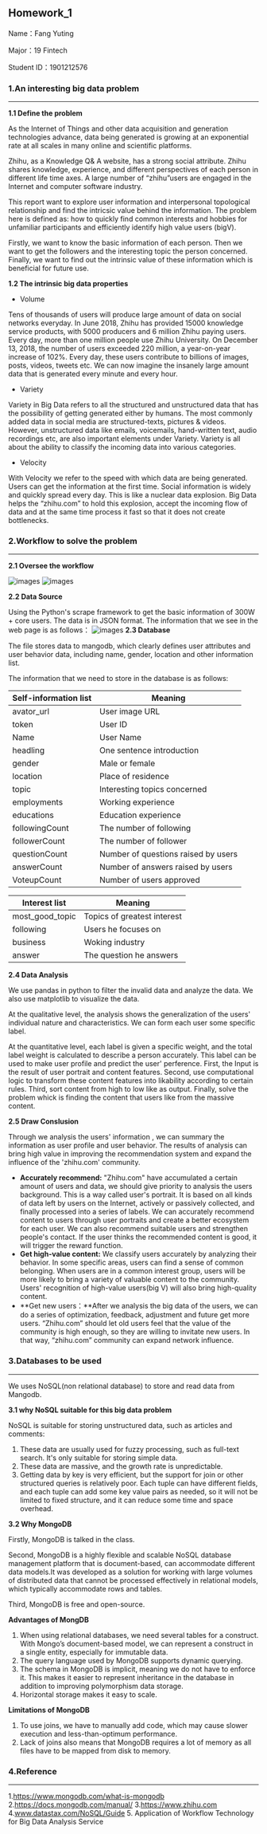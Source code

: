 ## Homework_1

Name：Fang Yuting 

Major：19 Fintech

Student ID：1901212576 

### 1.An interesting big data problem

------

**1.1 Define the problem**

As the Internet of Things and other data acquisition and generation technologies advance, data being generated is growing at an exponential rate at all scales in many online and scientific platforms. 

Zhihu, as a Knowledge Q& A website, has a strong social attribute. Zhihu shares knowledge, experience, and different perspectives of each person in different life time axes. A large number of “zhihu”users are engaged in the Internet and computer software industry. 

This report want to explore user information and interpersonal topological relationship and find the intricsic value behind the information. The problem here is defined as: how to quickly find common interests and hobbies for unfamiliar participants and efficiently identify  high value users (bigV).

Firstly, we want to know the basic information of each person. Then we want to get the followers and the interesting topic the person concerned. Finally, we want to find out the intrinsic value of these information which is beneficial for future use.

**1.2 The intrinsic big data properties**

- Volume

Tens of thousands of users will produce large amount of data  on social networks everyday. In June 2018, Zhihu has provided 15000 knowledge service products, with 5000 producers and 6 million Zhihu paying users. Every day, more than one million people use Zhihu University. On December 13, 2018, the number of users exceeded 220 million, a year-on-year increase of 102%. Every day, these users contribute to billions of images, posts, videos, tweets etc. We can now imagine the insanely large amount data that is generated every minute and every hour.  

- Variety

Variety in Big Data refers to all the structured and unstructured data that has the possibility of getting generated either by humans. The most commonly added data in social media are structured-texts, pictures & videos. However, unstructured data like emails, voicemails, hand-written text, audio recordings etc, are also important elements under Variety. Variety is all about the ability to classify the incoming data into various categories.

- Velocity

With Velocity we refer to the speed with which data are being generated. Users can get the information at the first time. Social information is widely and quickly spread every day. This is like a nuclear data explosion. Big Data helps the “zhihu.com” to hold this explosion, accept the incoming flow of data and at the same time process it fast so that it does not create bottlenecks. 

### 2.Workflow to solve the problem

------

**2.1 Oversee the workflow**

![images](https://github.com/ytfang222/PHBS_BIGDATA_2019/raw/master/1.png)
![images](https://github.com/ytfang222/PHBS_BIGDATA_2019/raw/master/2.png)

**2.2 Data Source**

Using the Python's scrape framework to get the basic information of 300W + core users. The data is in JSON format. The information that we see in the web page is as follows：
![images](https://github.com/ytfang222/PHBS_BIGDATA_2019/raw/master/3.png)
**2.3 Database**

The file stores data to mangodb, which clearly defines user attributes and user behavior data, including name, gender, location and other information list.

The information that we need to store in the database is as follows:

| Self-information list | Meaning                             |
| --------------------- | ----------------------------------- |
| avator_url            | User image URL                      |
| token                 | User ID                             |
| Name                  | User Name                           |
| headling              | One sentence introduction           |
| gender                | Male or female                      |
| location              | Place of residence                  |
| topic                 | Interesting topics concerned        |
| employments           | Working experience                  |
| educations            | Education experience                |
| followingCount        | The number of following             |
| followerCount         | The number of follower              |
| questionCount         | Number of questions raised by users |
| answerCount           | Number of answers raised by users   |
| VoteupCount           | Number of users approved            |

| **Interest list** | **Meaning**                 |
| ----------------- | --------------------------- |
| most_good_topic   | Topics of greatest interest |
| following         | Users he focuses on         |
| business          | Woking industry             |
| answer            | The question he answers     |

**2.4 Data Analysis**

We use pandas in python to filter the invalid data and analyze the data. We also use matplotlib to visualize the data.

At the qualitative level, the analysis shows the generalization of the users' individual nature and characteristics. We can form each user some specific label.

At the quantitative level, each label is given a specific weight, and the total label weight is calculated to describe a person accurately. This label can be used to make user profile and predict the user' perference. First, the Input is the result of user portrait and content features. Second, use computational logic to transform these content features into likability according to certain rules. Third, sort content from high to low like as output. Finally, solve the problem whick is finding the content that users like from the massive content.

**2.5 Draw Conslusion**

Through we analysis the users' information , we can summary the information as user profile and user behavior. The results of analysis can  bring high value in improving the recommendation system and expand the influence of the 'zhihu.com' community. 

- **Accurately recommend:** "Zhihu.com" have accumulated a certain amount of users and data, we should give priority to analysis the users background. This is a way called user's portrait. It is based on all kinds of data left by users on the Internet, actively or passively collected, and finally processed into a series of labels. We can accurately recommend content to users through user portraits and create a better ecosystem for each user. We can also recommend suitable users and strengthen people's contact. If the user thinks the recommended content is good, it will trigger the reward function.
- **Get high-value content:** We classify users accurately by analyzing their behavior. In some specific areas, users can find a sense of common belonging. When users are in a common interest group, users will be more likely to bring a variety of valuable content to the community. Users' recognition of high-value users(big V) will also bring high-quality content.
- **Get new users：**After we analysis the big data of the users, we can do a series of optimization, feedback, adjustment and future get more users. “Zhihu.com” should let old users feel that the value of the community is high enough, so they are willing to invitate new users. In that way, “zhihu.com” community can expand network influence.

### 3.Databases to be used

------

We uses NoSQL(non relational database) to store and read data from Mangodb.

**3.1 why NoSQL suitable for this big data problem**

NoSQL is suitable for storing unstructured data, such as articles and comments:

1. These data are usually used for fuzzy processing, such as full-text search. It's only suitable for storing simple data.
2. These data are massive, and the growth rate is unpredictable.
3. Getting data by key is very efficient, but the support for join or other structured queries is relatively poor. Each tuple can have different fields, and each tuple can add some key value pairs as needed, so it will not be limited to fixed structure, and it can reduce some time and space overhead.

**3.2 Why MongoDB**

Firstly, MongoDB is talked in the class. 

Second, MongoDB is a highly flexible and scalable NoSQL database management platform that is document-based, can accommodate different data models.It was developed as a solution for working with large volumes of distributed data that cannot be processed effectively in relational models, which typically accommodate rows and tables. 

Third, MongoDB is free and open-source.

**Advantages of MongDB**

1. When using relational databases, we need several tables for a construct. With Mongo’s document-based model, we can represent a construct in a single entity, especially for immutable data.  
2. The query language used by MongoDB supports dynamic querying.
3. The schema in MongoDB is implicit, meaning we do not have to enforce it. This makes it easier to represent inheritance in the database in addition to improving polymorphism data storage.
4. Horizontal storage makes it easy to scale.

**Limitations of MongoDB**

1. To use joins, we have to manually add code, which may cause slower execution and less-than-optimum performance.
2. Lack of joins also means that MongoDB requires a lot of memory as all files have to be mapped from disk to memory.

### 4.Reference

------

1.https://www.mongodb.com/what-is-mongodb
2.https://docs.mongodb.com/manual/
3.https://www.zhihu.com
4.www.datastax.com/NoSQL/Guide‎
5. Application of Workflow Technology for Big Data Analysis Service 
